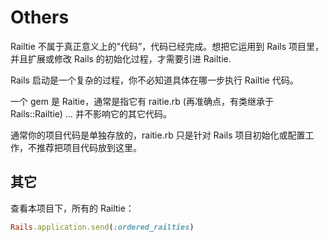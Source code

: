 # Others

Railtie 不属于真正意义上的”代码”，代码已经完成。想把它运用到 Rails 项目里，并且扩展或修改 Rails 的初始化过程，才需要引进 Railtie.

Rails 启动是一个复杂的过程，你不必知道具体在哪一步执行 Railtie 代码。

一个 gem 是 Raitie，通常是指它有 raitie.rb (再准确点，有类继承于 Rails::Railtie) … 并不影响它的其它代码。

通常你的项目代码是单独存放的，raitie.rb 只是针对 Rails 项目初始化或配置工作，不推荐把项目代码放到这里。

## 其它

查看本项目下，所有的 Railtie：

```ruby
Rails.application.send(:ordered_railties)
```
